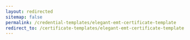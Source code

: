 ```yaml
---
layout: redirected
sitemap: false
permalink: /credential-templates/elegant-emt-certificate-template
redirect_to: /certificate-templates/elegant-emt-certificate-template
---
```


